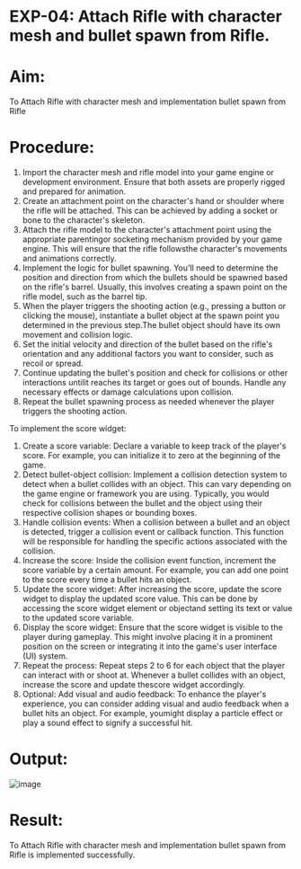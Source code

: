 # EXP-04: Attach Rifle with character mesh and bullet spawn from Rifle.
# Aim:
To Attach Rifle with character mesh and implementation bullet spawn from Rifle
# Procedure:
1. Import the character mesh and rifle model into your game engine or development
environment. Ensure that both assets are properly rigged and prepared for animation. 
2. Create an attachment point on the character's hand or shoulder where the rifle will be
attached. This can be achieved by adding a socket or bone to the character's skeleton.
3. Attach the rifle model to the character's attachment point using the appropriate parentingor
socketing mechanism provided by your game engine. This will ensure that the rifle followsthe
character's movements and animations correctly. 
4. Implement the logic for bullet spawning. You'll need to determine the position and
direction from which the bullets should be spawned based on the rifle's barrel. Usually, this
involves creating a spawn point on the rifle model, such as the barrel tip. 
5. When the player triggers the shooting action (e.g., pressing a button or clicking the
mouse), instantiate a bullet object at the spawn point you determined in the previous step.The
bullet object should have its own movement and collision logic. 
6. Set the initial velocity and direction of the bullet based on the rifle's orientation and any
additional factors you want to consider, such as recoil or spread. 
7. Continue updating the bullet's position and check for collisions or other interactions untilit
reaches its target or goes out of bounds. Handle any necessary effects or damage
calculations upon collision. 
8. Repeat the bullet spawning process as needed whenever the player triggers the shooting
action. 

To implement the score widget:
1. Create a score variable: Declare a variable to keep track of the player's score. For
example, you can initialize it to zero at the beginning of the game.
2. Detect bullet-object collision: Implement a collision detection system to detect when a
bullet collides with an object. This can vary depending on the game engine or framework
you are using. Typically, you would check for collisions between the bullet and the object
using their respective collision shapes or bounding boxes.
3. Handle collision events: When a collision between a bullet and an object is detected, trigger a collision event or callback function. This function will be responsible for handling
the specific actions associated with the collision. 
4. Increase the score: Inside the collision event function, increment the score variable by a
certain amount. For example, you can add one point to the score every time a bullet hits an
object.
5. Update the score widget: After increasing the score, update the score widget to display the
updated score value. This can be done by accessing the score widget element or objectand
setting its text or value to the updated score variable. 
6. Display the score widget: Ensure that the score widget is visible to the player during
gameplay. This might involve placing it in a prominent position on the screen or integrating it
into the game's user interface (UI) system. 
7. Repeat the process: Repeat steps 2 to 6 for each object that the player can interact with
or shoot at. Whenever a bullet collides with an object, increase the score and update thescore
widget accordingly. 
8. Optional: Add visual and audio feedback: To enhance the player's experience, you can
consider adding visual and audio feedback when a bullet hits an object. For example, youmight
display a particle effect or play a sound effect to signify a successful hit.

# Output:

![image](https://github.com/user-attachments/assets/1155dbeb-a3da-4316-b760-e27be9aaac4c)


# Result:
To Attach Rifle with character mesh and implementation bullet spawn from Rifle is
implemented successfully.
